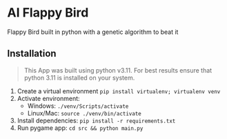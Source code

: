 # AI Flappy Bird
Flappy Bird built in python with a genetic algorithm to beat it

## Installation

> This App was built using python v3.11. For best results ensure that python 3.11 is installed on your system.

1. Create a virtual environment `pip install virtualenv; virtualenv venv`
2. Activate environment: 
    - Windows: `./venv/Scripts/activate`
    - Linux/Mac: `source ./venv/bin/activate`
3. Install dependencies: `pip install -r requirements.txt`
4. Run pygame app: `cd src && python main.py`

